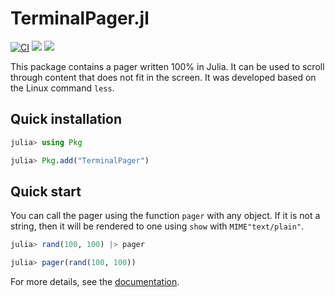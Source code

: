 TerminalPager.jl
================

[![CI](https://github.com/ronisbr/TerminalPager.jl/actions/workflows/ci.yml/badge.svg)](https://github.com/ronisbr/TerminalPager.jl/actions/workflows/ci.yml)
[![](https://img.shields.io/badge/docs-stable-blue.svg)][docs-stable-url]
[![](https://img.shields.io/badge/docs-dev-blue.svg)][docs-dev-url]

This package contains a pager written 100% in Julia. It can be used to scroll
through content that does not fit in the screen. It was developed based on the
Linux command `less`.

## Quick installation

```julia
julia> using Pkg

julia> Pkg.add("TerminalPager")
```

## Quick start

You can call the pager using the function `pager` with any object. If it is not
a string, then it will be rendered to one using `show` with `MIME"text/plain"`.

```julia
julia> rand(100, 100) |> pager

julia> pager(rand(100, 100))
```

For more details, see the [documentation][docs-dev-url].

[docs-dev-url]: https://ronisbr.github.io/TerminalPager.jl/dev
[docs-stable-url]: https://ronisbr.github.io/TerminalPager.jl/stable
